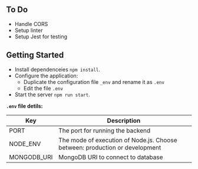 ## To Do
* Handle CORS
* Setup linter
* Setup Jest for testing

## Getting Started
* Install dependenceies `npm install`. 
* Configure the application:
  * Duplicate the configuration file `_env` and rename it as `.env`
  * Edit the file `.env`
* Start the server `npm run start`. 

**`.env` file detils:** 

| Key | Description |
|-----|-------------|
| PORT | The port for running the backend |
| NODE_ENV | The mode of execution of Node.js. Choose between: production or development |
| MONGODB_URI | MongoDB URI to connect to database |
